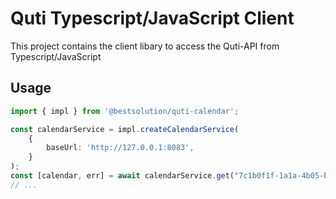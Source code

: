 # Quti Typescript/JavaScript Client

This project contains the client libary to access the Quti-API from Typescript/JavaScript

## Usage

```typescript
import { impl } from '@bestsolution/quti-calendar';

const calendarService = impl.createCalendarService(
	{
		baseUrl: 'http://127.0.0.1:8083',
	}
);
const [calendar, err] = await calendarService.get("7c1b0f1f-1a1a-4b05-b746-622d94e1c84b");
// ...
```
